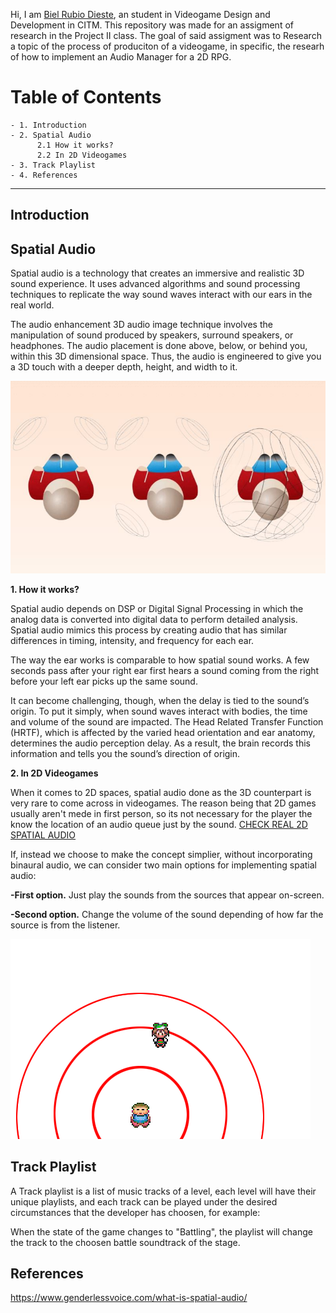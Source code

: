 Hi, I am [Biel Rubio Dieste](https://github.com/BielRubio), an student in Videogame Design and Development in CITM.
This repository was made for an assigment of research in the Project II class. The goal of said assigment was to Research a topic of the process of produciton of a videogame, in specific, the researh of how to implement an Audio Manager for a 2D RPG.

# Table of Contents


    - 1. Introduction
    - 2. Spatial Audio
          2.1 How it works?
          2.2 In 2D Videogames
    - 3. Track Playlist
    - 4. References
    
****

## Introduction

## Spatial Audio

Spatial audio is a technology that creates an immersive and realistic 3D sound experience. It uses advanced algorithms and sound processing techniques to replicate the way sound waves interact with our ears in the real world.

The audio enhancement 3D audio image technique involves the manipulation of sound produced by speakers, surround speakers, or headphones. The audio placement is done above, below, or behind you, within this 3D dimensional space. Thus, the audio is engineered to give you a 3D touch with a deeper depth, height, and width to it. 

![img2](https://github.com/BielRubio/AudioAndMusicManager/blob/main/docs/images/img2.JPG)

**1. How it works?**

Spatial audio depends on DSP or Digital Signal Processing in which the analog data is converted into digital data to perform detailed analysis. Spatial audio mimics this process by creating audio that has similar differences in timing, intensity, and frequency for each ear. 

The way the ear works is comparable to how spatial sound works. A few seconds pass after your right ear first hears a sound coming from the right before your left ear picks up the same sound.

It can become challenging, though, when the delay is tied to the sound’s origin. To put it simply, when sound waves interact with bodies, the time and volume of the sound are impacted. The Head Related Transfer Function (HRTF), which is affected by the varied head orientation and ear anatomy, determines the audio perception delay. As a result, the brain records this information and tells you the sound’s direction of origin.

**2. In 2D Videogames**

When it comes to 2D spaces, spatial audio done as the 3D counterpart is very rare to come across in videogames. The reason being that 2D games usually aren't mede in first person, so its not necessary for the player the know the location of an audio queue just by the sound. [CHECK REAL 2D SPATIAL AUDIO](https://webaudioapi.com/samples/spatialized/)

If, instead we choose to make the concept simplier, without incorporating binaural audio, we can consider two main options for implementing spatial audio:

   **-First option.** 
   Just play the sounds from the sources that appear on-screen.
   
   **-Second option.** 
   Change the volume of the sound depending of how far the source is from the listener.
   
   ![img1](https://github.com/BielRubio/AudioAndMusicManager/blob/main/docs/images/img1.png)
   
## Track Playlist

A Track playlist is a list of music tracks of a level, each level will have their unique playlists, and each track can be played under the desired circumstances that the developer has choosen, for example:

When the state of the game changes to "Battling", the playlist will change the track to the choosen battle soundtrack of the stage.

## References

https://www.genderlessvoice.com/what-is-spatial-audio/

